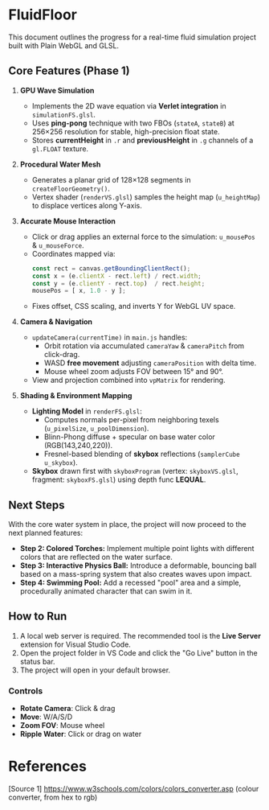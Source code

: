 # FluidFloor

This document outlines the progress for a real-time fluid simulation project built with Plain WebGL and GLSL. 



## Core Features (Phase 1)

1. **GPU Wave Simulation**
   - Implements the 2D wave equation via **Verlet integration** in `simulationFS.glsl`.
   - Uses **ping-pong** technique with two FBOs (`stateA`, `stateB`) at 256×256 resolution for stable, high-precision float state.
   - Stores **currentHeight** in `.r` and **previousHeight** in `.g` channels of a `gl.FLOAT` texture.

2. **Procedural Water Mesh**
   - Generates a planar grid of 128×128 segments in `createFloorGeometry()`. 
   - Vertex shader (`renderVS.glsl`) samples the height map (`u_heightMap`) to displace vertices along Y-axis.

3. **Accurate Mouse Interaction**
   - Click or drag applies an external force to the simulation: `u_mousePos` & `u_mouseForce`.
   - Coordinates mapped via:
     ```js
     const rect = canvas.getBoundingClientRect();
     const x = (e.clientX - rect.left) / rect.width;
     const y = (e.clientY - rect.top)  / rect.height;
     mousePos = [ x, 1.0 - y ];
     ```
   - Fixes offset, CSS scaling, and inverts Y for WebGL UV space.

4. **Camera & Navigation**
   - `updateCamera(currentTime)` in `main.js` handles:
     - Orbit rotation via accumulated `cameraYaw` & `cameraPitch` from click-drag.
     - WASD **free movement** adjusting `cameraPosition` with delta time.
     - Mouse wheel zoom adjusts FOV between 15° and 90°.
   - View and projection combined into `vpMatrix` for rendering.

5. **Shading & Environment Mapping**
   - **Lighting Model** in `renderFS.glsl`:
     - Computes normals per-pixel from neighboring texels (`u_pixelSize`, `u_poolDimension`).
     - Blinn-Phong diffuse + specular on base water color (RGB(143,240,220)).
     - Fresnel-based blending of **skybox** reflections (`samplerCube u_skybox`).
   - **Skybox** drawn first with `skyboxProgram` (vertex: `skyboxVS.glsl`, fragment: `skyboxFS.glsl`) using depth func **LEQUAL**.


## Next Steps

With the core water system in place, the project will now proceed to the next planned features:
-   **Step 2: Colored Torches:** Implement multiple point lights with different colors that are reflected on the water surface.
-   **Step 3: Interactive Physics Ball:** Introduce a deformable, bouncing ball based on a mass-spring system that also creates waves upon impact.
-   **Step 4: Swimming Pool:** Add a recessed "pool" area and a simple, procedurally animated character that can swim in it.

## How to Run

1.  A local web server is required. The recommended tool is the **Live Server** extension for Visual Studio Code.
2.  Open the project folder in VS Code and click the "Go Live" button in the status bar.
3.  The project will open in your default browser.

### Controls
- **Rotate Camera**: Click & drag
- **Move**: W/A/S/D
- **Zoom FOV**: Mouse wheel
- **Ripple Water**: Click or drag on water

# References
[Source 1] https://www.w3schools.com/colors/colors_converter.asp (colour converter, from hex to rgb)
